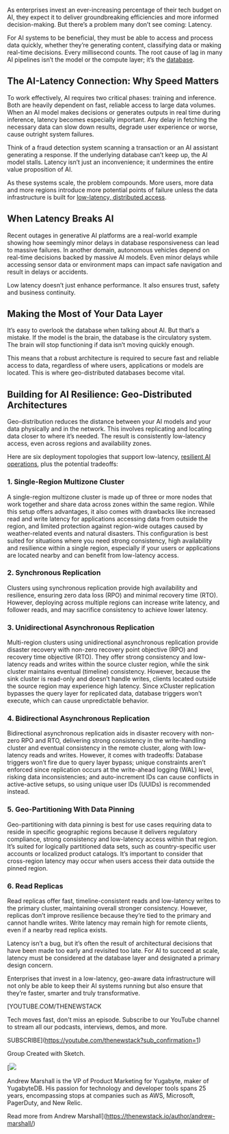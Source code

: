 As enterprises invest an ever-increasing percentage of their tech budget on AI, they expect it to deliver groundbreaking efficiencies and more informed decision-making. But there’s a problem many don’t see coming: Latency.

For AI systems to be beneficial, they must be able to access and process data quickly, whether they’re generating content, classifying data or making real-time decisions. Every millisecond counts. The root cause of lag in many AI pipelines isn’t the model or the compute layer; it’s the [database](https://thenewstack.io/databases/).

## The AI-Latency Connection: Why Speed Matters

To work effectively, AI requires two critical phases: training and inference. Both are heavily dependent on fast, reliable access to large data volumes. When an AI model makes decisions or generates outputs in real time during inference, latency becomes especially important. Any delay in fetching the necessary data can slow down results, degrade user experience or worse, cause outright system failures.

Think of a fraud detection system scanning a transaction or an AI assistant generating a response. If the underlying database can’t keep up, the AI model stalls. Latency isn’t just an inconvenience; it undermines the entire value proposition of AI.

As these systems scale, the problem compounds. More users, more data and more regions introduce more potential points of failure unless the data infrastructure is built for [low-latency, distributed access](https://thenewstack.io/acid-compliant-distributed-sql-enters-the-agentic-ai-era/).

## When Latency Breaks AI

Recent outages in generative AI platforms are a real-world example showing how seemingly minor delays in database responsiveness can lead to massive failures. In another domain, autonomous vehicles depend on real-time decisions backed by massive AI models. Even minor delays while accessing sensor data or environment maps can impact safe navigation and result in delays or accidents.

Low latency doesn’t just enhance performance. It also ensures trust, safety and business continuity.

## Making the Most of Your Data Layer

It’s easy to overlook the database when talking about AI. But that’s a mistake. If the model is the brain, the database is the circulatory system. The brain will stop functioning if data isn’t moving quickly enough.

This means that a robust architecture is required to secure fast and reliable access to data, regardless of where users, applications or models are located. This is where geo-distributed databases become vital.

## Building for AI Resilience: Geo-Distributed Architectures

Geo-distribution reduces the distance between your AI models and your data physically and in the network. This involves replicating and locating data closer to where it’s needed. The result is consistently low-latency access, even across regions and availability zones.

Here are six deployment topologies that support low-latency, [resilient AI operations](https://thenewstack.io/sharded-vs-distributed-the-math-behind-resilience-and-high-availability/), plus the potential tradeoffs:

### 1. Single-Region Multizone Cluster

A single-region multizone cluster is made up of three or more nodes that work together and share data across zones within the same region. While this setup offers advantages, it also comes with drawbacks like increased read and write latency for applications accessing data from outside the region, and limited protection against region-wide outages caused by weather-related events and natural disasters. This configuration is best suited for situations where you need strong consistency, high availability and resilience within a single region, especially if your users or applications are located nearby and can benefit from low-latency access.

### 2. Synchronous Replication

Clusters using synchronous replication provide high availability and resilience, ensuring zero data loss (RPO) and minimal recovery time (RTO). However, deploying across multiple regions can increase write latency, and follower reads, and may sacrifice consistency to achieve lower latency.

### 3. Unidirectional Asynchronous Replication

Multi-region clusters using unidirectional asynchronous replication provide disaster recovery with non-zero recovery point objective (RPO) and recovery time objective (RTO). They offer strong consistency and low-latency reads and writes within the source cluster region, while the sink cluster maintains eventual (timeline) consistency. However, because the sink cluster is read-only and doesn’t handle writes, clients located outside the source region may experience high latency. Since xCluster replication bypasses the query layer for replicated data, database triggers won’t execute, which can cause unpredictable behavior.

### 4. Bidirectional Asynchronous Replication

Bidirectional asynchronous replication aids in disaster recovery with non-zero RPO and RTO, delivering strong consistency in the write-handling cluster and eventual consistency in the remote cluster, along with low-latency reads and writes. However, it comes with tradeoffs: Database triggers won’t fire due to query layer bypass; unique constraints aren’t enforced since replication occurs at the write-ahead logging (WAL) level, risking data inconsistencies; and auto-increment IDs can cause conflicts in active-active setups, so using unique user IDs (UUIDs) is recommended instead.

### 5. Geo-Partitioning With Data Pinning

Geo-partitioning with data pinning is best for use cases requiring data to reside in specific geographic regions because it delivers regulatory compliance, strong consistency and low-latency access within that region. It’s suited for logically partitioned data sets, such as country-specific user accounts or localized product catalogs. It’s important to consider that cross-region latency may occur when users access their data outside the pinned region.

### 6. Read Replicas

Read replicas offer fast, timeline-consistent reads and low-latency writes to the primary cluster, maintaining overall stronger consistency. However, replicas don’t improve resilience because they’re tied to the primary and cannot handle writes. Write latency may remain high for remote clients, even if a nearby read replica exists.

Latency isn’t a bug, but it’s often the result of architectural decisions that have been made too early and revisited too late. For AI to succeed at scale, latency must be considered at the database layer and designated a primary design concern.

Enterprises that invest in a low-latency, geo-aware data infrastructure will not only be able to keep their AI systems running but also ensure that they’re faster, smarter and truly transformative.

[YOUTUBE.COM/THENEWSTACK

Tech moves fast, don't miss an episode. Subscribe to our YouTube
channel to stream all our podcasts, interviews, demos, and more.

SUBSCRIBE](https://youtube.com/thenewstack?sub_confirmation=1)

Group
Created with Sketch.

[![](https://cdn.thenewstack.io/media/2025/07/a936e0a0-andrewmarshall.png)

Andrew Marshall is the VP of Product Marketing for Yugabyte, maker of YugabyteDB. His passion for technology and developer tools spans 25 years, encompassing stops at companies such as AWS, Microsoft, PagerDuty, and New Relic.

Read more from Andrew Marshall](https://thenewstack.io/author/andrew-marshall/)